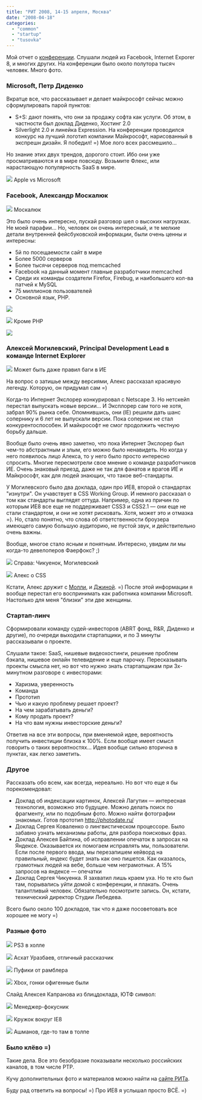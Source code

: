 ```yaml
---
title: "РИТ 2008, 14-15 апреля, Москва"
date: "2008-04-18"
categories: 
  - "common"
  - "startup"
  - "tusovka"
---
```


Мой отчет о [конференции](http://rit2008.ru/). Слушали людей из Facebook, Internet Exporer 8, и многих других. На конференции было около полутора тысяч человек. Много фото.

### Microsoft, Петр Диденко

Вкратце все, что рассказывает и делает майкрософт сейчас можно сформулировать парой пунктов:

- S+S: дают понять, что они за продажу софта как услуги. Об этом, в частности был доклад Диденко, Хостинг 2.0
- Silverlight 2.0 и линейка Expression. На конференции проводился конкурс на лучший логотип компании Майкрософт, нарисованный в экспрешн дизайн. Я победил! =) Мое лого всех рассмешило...

Но знание этих двух трендов, дорогого стоит. Ибо они уже просматриваются и в мире повсюду. Возьмите Флекс, или нарастающую популярность SaaS в мире.

![](http://cssing.org.ua/pic/rit2008/7.jpg) Apple vs Microsoft

### Facebook, Александр Москалюк

![](http://cssing.org.ua/pic/rit2008/13.jpg) Москалюк

Это было очень интересно, пускай разговор шел о высоких нагрузках. Не моей парафии... Но, человек он очень интересный, и те мелкие детали внутренней фейсбуковской информации, были очень ценны и интересны:

- 5й по посещаемости сайт в мире
- Более 5000 серверов
- Более тысячи серверов под memcached
- Facebook на данный момент главные разработчики memcached
- Среди их команды создатели Firefox, Firebug, и наибольшего кол-ва патчей к MySQL
- 75 миллионов пользователей
- Основной язык, PHP.

![](http://cssing.org.ua/pic/rit2008/8.jpg)

![](http://cssing.org.ua/pic/rit2008/10.jpg) Кроме PHP

![](http://cssing.org.ua/pic/rit2008/11.jpg)

### Алексей Могилевский, Principal Development Lead в команде Internet Explorer

![](http://cssing.org.ua/pic/rit2008/1.jpg) Может быть даже правил баги в ИЕ

На вопрос о затишье между версиями, Алекс рассказал красивую легенду. Которую, он придумал сам =)

Когда-то Интернет Экслорер конкурировал с Netscape 3. Но нетскейп перестал выпускать новые версии... И Эксплорер сам того не хотя, забрал 90% рынка себе. Опомнившись, они (IE) решили дать шанс сопернику и 6 лет не выпускали версии. Пока соперник не стал конкурентоспособен. И майкрософт не смог продолжить честную борьбу дальше.

Вообще было очень явно заметно, что пока Интернет Экслорер был чем-то абстрактным и злым, его можно было ненавидеть. Но когда у него появилось лицо Алекса, то у него было просто интересно спросить. Многие пересмотрели свое мнение о команде разработчиков ИЕ. Очень знаковый приезд, даже не так для фанатов и врагов ИЕ и Майкрософт, как для людей знающих, что такое веб-стандарты.

У Могилевского было два доклада, один про ИЕ8, второй о стандартах "изнутри". Он учавствует в CSS Working Group. И немного рассказал о том как стандарты выглядят оттуда. Например, одна из причин по которым ИЕ8 все еще не поддерживает CSS3 и CSS2.1 — они еще не стали стандартом, и они не хотят рисковать. Хотя, может это и отмазка =). Но, стало понятно, что слова об ответственности броузера имеющего самую большую аудиторию, не пустой звук, и действительно очень важны.

Вообще, многое стало ясным и понятным. Интересно, увидим ли мы когда-то девелоперов Фаерфокс? ;)

![](http://cssing.org.ua/pic/rit2008/6.jpg)  Справа: Чикуенок, Могилевский

![](http://cssing.org.ua/pic/rit2008/15.jpg) Алекс о CSS

Кстати, Алекс дружит с [Молли](http://molly.com/), и [Джиной](http://jinabolton.com/). =) После этой информации я вообще перестал его воспринимать как работника компании Microsoft. Настолько для меня "близки" эти две женщины.

### Стартап-линч

Сформировали команду судей-инвесторов (ABRT фонд, R&R, Диденко и другие), по очереди выходили стартапщики, и по 3 минуты рассказывали о проекте.

Слушали такое: SaaS, нишевые видеохостинги, решение проблем бэкапа, нишевое онлайн телевидение и еще парочку. Пересказывать проекты смысла нет, но вот что нужно знать стартапщикам при 3х-минутном разговоре с инвесторами:

- Харизма, уверенность
- Команда
- Прототип
- Чью и какую проблему решает проект?
- На чем зарабатывать деньги?
- Кому продать проект?
- На что вам нужны инвесторские деньги?

Ответив на все эти вопросы, при вменяемой идее, вероятность получить инвестиции близка к 100%. Если вообще имеет смысл говорить о таких вероятностях... Идея вообще сильно вторична в пунктах, как легко заметить.

### Другое

Рассказать обо всем, как всегда, нереально. Но вот что еще я бы порекомендовал:

- Доклад об индексации картинок, Алексей Лагутин — интересная технология, возможно это будущее. Можно делать поиск по фрагменту, или по подобным фото. Можно найти фотографии знакомых. Готов прототип http://photodate.ru/
- Доклад Сергея Коваленко о лингвистическом процессоре. Было забавно узнать механизмы работы, для разбора поисковых фраз.
- Доклад Алексея Байтина, об исправлении опечаток в запросах на Яндексе. Оказывается их помогаем исправлять мы, пользователи. Если после первого ввода, мы перезапишем кейворд на правильный, яндекс будет знать как оно пишется. Как оказалось, грамотных людей на вебе, больше чем неграмотных. А 15% запросов на яндексе — опечатки
- Доклад Сергея Чикуенка. Я захватил лишь краем уха. Но те кто был там, порывались уйти домой с конференции, и плакать. Очень талантливый человек. Обязательно посмотрите запись. Он, кстати, технический директор Студии Лебедева.

Всего было около 100 докладов, так что я даже посоветовать все хорошее не могу =)

### Разные фото

![](http://cssing.org.ua/pic/rit2008/2.jpg) PS3 в холле

![](http://cssing.org.ua/pic/rit2008/3.jpg) Асхат Уразбаев, отличный рассказчик

![](http://cssing.org.ua/pic/rit2008/4.jpg) Пуфики от рамблера

![](http://cssing.org.ua/pic/rit2008/5.jpg) Xbox, гонки офигенные были

Слайд Алексея Капранова из блицдоклада, ЮТФ символ:

![](http://cssing.org.ua/pic/rit2008/9.jpg) Менеджер-фокусник

![](http://cssing.org.ua/pic/rit2008/14.jpg) Кружок вокруг IE8

![](http://cssing.org.ua/pic/rit2008/16.jpg) Ашманов, где-то там в толпе

### Было клёво =)

Такие дела. Все это безобразие показывали несколько российских каналов, в том числе РТР.

Кучу дополнительных фото и материалов можно найти на [сайте РИТа](http://rit2008.ru/).

Буду рад ответить на вопросы! =) Про ИЕ8 я услышал просто ВСЁ. =)
